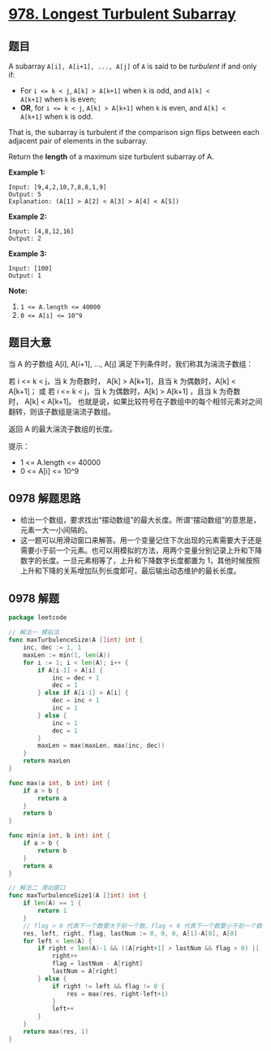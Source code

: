 # [978. Longest Turbulent Subarray](https://leetcode.com/problems/longest-turbulent-subarray/)

## 题目

A subarray `A[i], A[i+1], ..., A[j]` of `A` is said to be *turbulent* if and only if:

- For `i <= k < j`, `A[k] > A[k+1]` when `k` is odd, and `A[k] < A[k+1]` when `k` is even;
- **OR**, for `i <= k < j`, `A[k] > A[k+1]` when `k` is even, and `A[k] < A[k+1]` when `k` is odd.

That is, the subarray is turbulent if the comparison sign flips between each adjacent pair of elements in the subarray.

Return the **length** of a maximum size turbulent subarray of A.

**Example 1:**

    Input: [9,4,2,10,7,8,8,1,9]
    Output: 5
    Explanation: (A[1] > A[2] < A[3] > A[4] < A[5])

**Example 2:**

    Input: [4,8,12,16]
    Output: 2

**Example 3:**

    Input: [100]
    Output: 1

**Note:**

1. `1 <= A.length <= 40000`
2. `0 <= A[i] <= 10^9`


## 题目大意


当 A 的子数组 A[i], A[i+1], ..., A[j] 满足下列条件时，我们称其为湍流子数组：

若 i <= k < j，当 k 为奇数时， A[k] > A[k+1]，且当 k 为偶数时，A[k] < A[k+1]；
或 若 i <= k < j，当 k 为偶数时，A[k] > A[k+1] ，且当 k 为奇数时， A[k] < A[k+1]。
也就是说，如果比较符号在子数组中的每个相邻元素对之间翻转，则该子数组是湍流子数组。

返回 A 的最大湍流子数组的长度。

提示：

- 1 <= A.length <= 40000
- 0 <= A[i] <= 10^9



## 0978 解题思路


- 给出一个数组，要求找出“摆动数组”的最大长度。所谓“摆动数组”的意思是，元素一大一小间隔的。
- 这一题可以用滑动窗口来解答。用一个变量记住下次出现的元素需要大于还是需要小于前一个元素。也可以用模拟的方法，用两个变量分别记录上升和下降数字的长度。一旦元素相等了，上升和下降数字长度都置为 1，其他时候按照上升和下降的关系增加队列长度即可，最后输出动态维护的最长长度。

## 0978 解题

```go
package leetcode

// 解法一 模拟法
func maxTurbulenceSize(A []int) int {
	inc, dec := 1, 1
	maxLen := min(1, len(A))
	for i := 1; i < len(A); i++ {
		if A[i-1] < A[i] {
			inc = dec + 1
			dec = 1
		} else if A[i-1] > A[i] {
			dec = inc + 1
			inc = 1
		} else {
			inc = 1
			dec = 1
		}
		maxLen = max(maxLen, max(inc, dec))
	}
	return maxLen
}

func max(a int, b int) int {
	if a > b {
		return a
	}
	return b
}

func min(a int, b int) int {
	if a > b {
		return b
	}
	return a
}

// 解法二 滑动窗口
func maxTurbulenceSize1(A []int) int {
	if len(A) == 1 {
		return 1
	}
	// flag > 0 代表下一个数要大于前一个数，flag < 0 代表下一个数要小于前一个数
	res, left, right, flag, lastNum := 0, 0, 0, A[1]-A[0], A[0]
	for left < len(A) {
		if right < len(A)-1 && ((A[right+1] > lastNum && flag > 0) || (A[right+1] < lastNum && flag < 0) || (right == left)) {
			right++
			flag = lastNum - A[right]
			lastNum = A[right]
		} else {
			if right != left && flag != 0 {
				res = max(res, right-left+1)
			}
			left++
		}
	}
	return max(res, 1)
}


```